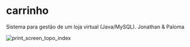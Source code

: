 # carrinho
Sistema para gestão de um loja virtual (Java/MySQL). Jonathan &amp; Paloma

![print_screen_topo_index](https://github.com/jtn-san/calculadora_de_nota/blob/main/carrinho_app_.png)
